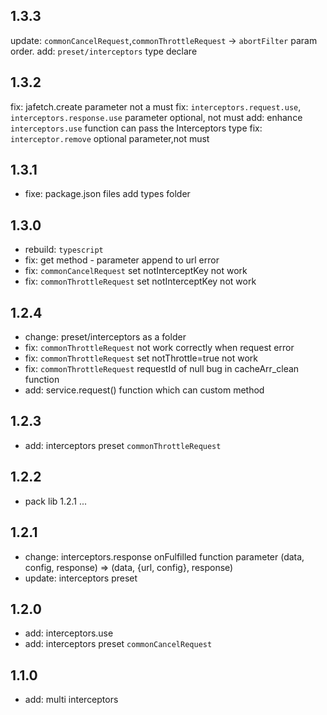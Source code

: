 ## 1.3.3
update: `commonCancelRequest`,`commonThrottleRequest` -> `abortFilter` param order.
add: `preset/interceptors` type declare
## 1.3.2
fix: jafetch.create parameter not a must
fix: `interceptors.request.use`, `interceptors.response.use` parameter optional, not must
add: enhance `interceptors.use` function can pass the Interceptors type
fix: `interceptor.remove` optional parameter,not must
## 1.3.1
* fixe: package.json files add types folder 
## 1.3.0
* rebuild: `typescript`
* fix: get method - parameter append to url error
* fix: `commonCancelRequest` set notInterceptKey not work 
* fix: `commonThrottleRequest` set notInterceptKey not work 
## 1.2.4
* change: preset/interceptors as a folder
* fix: `commonThrottleRequest` not work correctly when request error
* fix: `commonThrottleRequest` set notThrottle=true not work
* fix: `commonThrottleRequest` requestId of null bug in cacheArr_clean function
* add: service.request() function which can custom method
## 1.2.3
* add: interceptors preset `commonThrottleRequest`
## 1.2.2
* pack lib 1.2.1 ...
## 1.2.1
* change: interceptors.response onFulfilled function parameter (data, config, response) => (data, {url, config}, response)
* update: interceptors preset
## 1.2.0
* add: interceptors.use
* add: interceptors preset `commonCancelRequest`
## 1.1.0
* add: multi interceptors